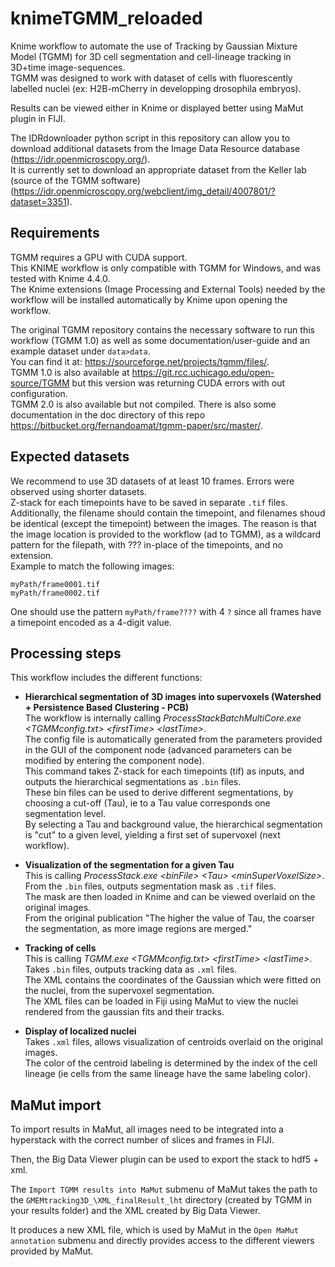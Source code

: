 # knimeTGMM_reloaded

Knime workflow to automate the use of Tracking by Gaussian Mixture Model (TGMM) for 3D cell segmentation and cell-lineage tracking in 3D+time image-sequences.  
TGMM was designed to work with dataset of cells with fluorescently labelled nuclei (ex: H2B-mCherry in developping drosophila embryos). 

Results can be viewed either in Knime or displayed better using MaMut plugin in FIJI.

The IDRdownloader python script in this repository can allow you to download additional datasets from the Image Data Resource database (https://idr.openmicroscopy.org/).  
It is currently set to download an appropriate dataset from the Keller lab (source of the TGMM software) (https://idr.openmicroscopy.org/webclient/img_detail/4007801/?dataset=3351).

## Requirements  
TGMM requires a GPU with CUDA support.  
This KNIME workflow is only compatible with TGMM for Windows, and was tested with Knime 4.4.0.  
The Knime extensions (Image Processing and External Tools) needed by the workflow will be installed automatically by Knime upon opening the workflow.


The original TGMM repository contains the necessary software to run this workflow (TGMM 1.0) as well as some documentation/user-guide and an example dataset under `data>data`.  
You can find it at: https://sourceforge.net/projects/tgmm/files/.  
TGMM 1.0 is also available at https://git.rcc.uchicago.edu/open-source/TGMM but this version was returning CUDA errors with out configuration.  
TGMM 2.0 is also available but not compiled. 
There is also some documentation in the doc directory of this repo https://bitbucket.org/fernandoamat/tgmm-paper/src/master/.  


## Expected datasets

We recommend to use 3D datasets of at least 10 frames. Errors were observed using shorter datasets.  
Z-stack for each timepoints have to be saved in separate `.tif` files.  
Additionally, the filename should contain the timepoint, and filenames shoud be identical (except the timepoint) between the images. 
The reason is that the image location is provided to the workflow (ad to TGMM), as a wildcard pattern for the filepath, with ??? in-place of the timepoints, and no extension.  
Example to match the following images: 
```
myPath/frame0001.tif
myPath/frame0002.tif
``` 
One should use the pattern
`myPath/frame????` with 4 `?` since all frames have a timepoint encoded as a 4-digit value.  

## Processing steps

This workflow includes the different functions:

- __Hierarchical segmentation of 3D images into supervoxels  (Watershed + Persistence Based Clustering - PCB)__  
The workflow is internally calling *ProcessStackBatchMultiCore.exe <TGMMconfig.txt> \<firstTime> \<lastTime>*.   
The config file is automatically generated from the parameters provided in the GUI of the component node (advanced parameters can be modified by entering the component node).  
This command takes Z-stack for each timepoints (tif) as inputs, and outputs the hierarchical segmentations as `.bin` files.    
These bin files can be used to derive different segmentations, by choosing a cut-off (Tau), ie to a Tau value corresponds one segmentation level.     
By selecting a Tau and background value, the hierarchical segmentation is "cut" to a given level, yielding a first set of supervoxel (next workflow).  

- __Visualization of the segmentation for a given Tau__  
This is calling *ProcessStack.exe \<binFile> \<Tau> \<minSuperVoxelSize>*.  
From the `.bin` files, outputs segmentation mask as `.tif` files.   
The mask are then loaded in Knime and can be viewed overlaid on the original images.   
From the original publication "The higher the value of Tau, the coarser the segmentation, as more image regions are merged."  

- __Tracking of cells__  
This is calling *TGMM.exe <TGMMconfig.txt> \<firstTime> \<lastTime>*.  
Takes `.bin` files, outputs tracking data as `.xml` files.  
The XML contains the coordinates of the Gaussian which were fitted on the nuclei, from the supervoxel segmentation.    
The XML files can be loaded in Fiji using MaMut to view the nuclei rendered from the gaussian fits and their tracks.  

- __Display of localized nuclei__  
Takes `.xml` files, allows visualization of centroids overlaid on the original images.  
The color of the centroid labeling is determined by the index of the cell lineage (ie cells from the same lineage have the same labeling color).  


## MaMut import

To import results in MaMut, all images need to be integrated into a hyperstack with the correct number of slices and frames in FIJI.

Then, the Big Data Viewer plugin can be used to export the stack to hdf5 + xml.

The `Import TGMM results into MaMut` submenu of MaMut takes the path to the `GMEMtracking3D_\XML_finalResult_lht` directory (created by TGMM in your results folder) and the XML created by Big Data Viewer.

It produces a new XML file, which is used by MaMut in the `Open MaMut annotation` submenu and directly provides access to the different viewers provided by MaMut.

